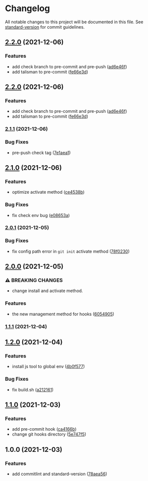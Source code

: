 # Changelog

All notable changes to this project will be documented in this file. See [standard-version](https://github.com/conventional-changelog/standard-version) for commit guidelines.

## [2.2.0](https://github.com/tzaiyang/git-hooks/compare/v2.1.1...v2.2.0) (2021-12-06)


### Features

* add check branch to pre-commit and pre-push ([ad6e46f](https://github.com/tzaiyang/git-hooks/commit/ad6e46fc343d2a38c0ba9f1e9b64edead06fe3e3))
* add talisman to pre-commit ([fe66e3d](https://github.com/tzaiyang/git-hooks/commit/fe66e3d5cd04e455eb5a43656e6f640d94f2987a))

## [2.2.0](https://github.com/tzaiyang/git-hooks/compare/v2.1.1...v2.2.0) (2021-12-06)


### Features

* add check branch to pre-commit and pre-push ([ad6e46f](https://github.com/tzaiyang/git-hooks/commit/ad6e46fc343d2a38c0ba9f1e9b64edead06fe3e3))
* add talisman to pre-commit ([fe66e3d](https://github.com/tzaiyang/git-hooks/commit/fe66e3d5cd04e455eb5a43656e6f640d94f2987a))

### [2.1.1](https://github.com/tzaiyang/git-hooks/compare/v2.1.0...v2.1.1) (2021-12-06)


### Bug Fixes

* pre-push check tag ([7e1aea1](https://github.com/tzaiyang/git-hooks/commit/7e1aea132040fbfe672600b6e58b38fd267ec5da))

## [2.1.0](https://github.com/tzaiyang/git-hooks/compare/v2.0.1...v2.1.0) (2021-12-06)


### Features

* optimize activate method ([ce4538b](https://github.com/tzaiyang/git-hooks/commit/ce4538b47dde959ff6a87731d9928879d743a747))


### Bug Fixes

* fix check env bug ([e08653a](https://github.com/tzaiyang/git-hooks/commit/e08653a6eee4cb8431815f8d041a6738ec153504))

### [2.0.1](https://github.com/tzaiyang/git-hooks/compare/v2.0.0...v2.0.1) (2021-12-05)


### Bug Fixes

* fix config path error in `git init` activate method ([78f0230](https://github.com/tzaiyang/git-hooks/commit/78f0230dce43a7d326a99596e113ae0731c3abdd))

## [2.0.0](https://github.com/tzaiyang/git-hooks/compare/v1.2.0...v2.0.0) (2021-12-05)


### ⚠ BREAKING CHANGES

* change install and activate method.

### Features

* the new management method for hooks ([6054905](https://github.com/tzaiyang/git-hooks/commit/6054905b40eae35810018cfb1956212b0048dfb7))

### [1.1.1](https://github.com/tzaiyang/git-hooks/compare/v1.1.0...v1.1.1) (2021-12-04)

## [1.2.0](https://github.com/tzaiyang/git-hooks/compare/v1.1.0...v1.2.0) (2021-12-04)


### Features

* install js tool to global env ([4b0f577](https://github.com/tzaiyang/git-hooks/commit/4b0f57792a6ec0ec8339717f46bf384a2c7b5d29))


### Bug Fixes

* fix build.sh ([a212161](https://github.com/tzaiyang/git-hooks/commit/a212161f908943b8516fd2d6a7f78177e734143e))

## [1.1.0](https://github.com/tzaiyang/git-hooks/compare/v1.0.0...v1.1.0) (2021-12-03)


### Features

* add pre-commit hook ([ca4166b](https://github.com/tzaiyang/git-hooks/commit/ca4166b01de50593362c27e3bb7c08824529e64e))
* change git hooks directory ([5e747f5](https://github.com/tzaiyang/git-hooks/commit/5e747f59fd0827db4a649cb51b5951770d242fae))

## 1.0.0 (2021-12-03)


### Features

* add commitlint and standard-version ([78aea56](https://github.com/tzaiyang/git-hooks/commit/78aea568df621bd2d7c2e8d96c63b401fda25d5a))
